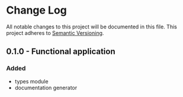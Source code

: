 # Change Log
All notable changes to this project will be documented in this file.
This project adheres to [Semantic Versioning](http://semver.org/).

## 0.1.0 - Functional application
### Added
- types module
- documentation generator
